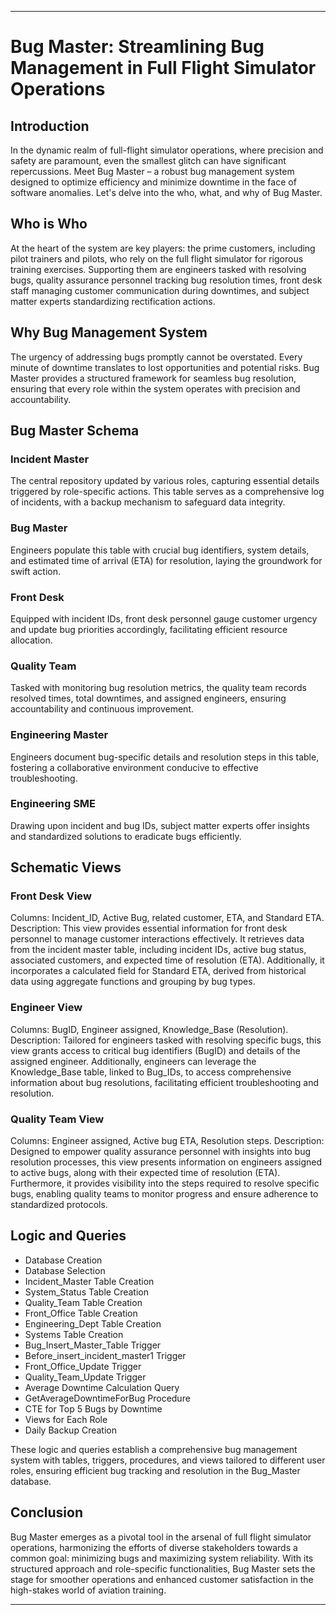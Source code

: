 

---

# Bug Master: Streamlining Bug Management in Full Flight Simulator Operations


## Introduction

In the dynamic realm of full-flight simulator operations, where precision and safety are paramount, even the smallest glitch can have significant repercussions. Meet Bug Master – a robust bug management system designed to optimize efficiency and minimize downtime in the face of software anomalies. Let's delve into the who, what, and why of Bug Master.

## Who is Who

At the heart of the system are key players: the prime customers, including pilot trainers and pilots, who rely on the full flight simulator for rigorous training exercises. Supporting them are engineers tasked with resolving bugs, quality assurance personnel tracking bug resolution times, front desk staff managing customer communication during downtimes, and subject matter experts standardizing rectification actions.

## Why Bug Management System

The urgency of addressing bugs promptly cannot be overstated. Every minute of downtime translates to lost opportunities and potential risks. Bug Master provides a structured framework for seamless bug resolution, ensuring that every role within the system operates with precision and accountability.

## Bug Master Schema

### Incident Master

The central repository updated by various roles, capturing essential details triggered by role-specific actions. This table serves as a comprehensive log of incidents, with a backup mechanism to safeguard data integrity.

### Bug Master

Engineers populate this table with crucial bug identifiers, system details, and estimated time of arrival (ETA) for resolution, laying the groundwork for swift action.

### Front Desk

Equipped with incident IDs, front desk personnel gauge customer urgency and update bug priorities accordingly, facilitating efficient resource allocation.

### Quality Team

Tasked with monitoring bug resolution metrics, the quality team records resolved times, total downtimes, and assigned engineers, ensuring accountability and continuous improvement.

### Engineering Master

Engineers document bug-specific details and resolution steps in this table, fostering a collaborative environment conducive to effective troubleshooting.

### Engineering SME

Drawing upon incident and bug IDs, subject matter experts offer insights and standardized solutions to eradicate bugs efficiently.

## Schematic Views

### Front Desk View

Columns: Incident_ID, Active Bug, related customer, ETA, and Standard ETA. Description: This view provides essential information for front desk personnel to manage customer interactions effectively. It retrieves data from the incident master table, including incident IDs, active bug status, associated customers, and expected time of resolution (ETA). Additionally, it incorporates a calculated field for Standard ETA, derived from historical data using aggregate functions and grouping by bug types.

### Engineer View

Columns: BugID, Engineer assigned, Knowledge_Base (Resolution). Description: Tailored for engineers tasked with resolving specific bugs, this view grants access to critical bug identifiers (BugID) and details of the assigned engineer. Additionally, engineers can leverage the Knowledge_Base table, linked to Bug_IDs, to access comprehensive information about bug resolutions, facilitating efficient troubleshooting and resolution.

### Quality Team View

Columns: Engineer assigned, Active bug ETA, Resolution steps. Description: Designed to empower quality assurance personnel with insights into bug resolution processes, this view presents information on engineers assigned to active bugs, along with their expected time of resolution (ETA). Furthermore, it provides visibility into the steps required to resolve specific bugs, enabling quality teams to monitor progress and ensure adherence to standardized protocols.

## Logic and Queries

- Database Creation
- Database Selection
- Incident_Master Table Creation
- System_Status Table Creation
- Quality_Team Table Creation
- Front_Office Table Creation
- Engineering_Dept Table Creation
- Systems Table Creation
- Bug_Insert_Master_Table Trigger
- Before_insert_incident_master1 Trigger
- Front_Office_Update Trigger
- Quality_Team_Update Trigger
- Average Downtime Calculation Query
- GetAverageDowntimeForBug Procedure
- CTE for Top 5 Bugs by Downtime
- Views for Each Role
- Daily Backup Creation

These logic and queries establish a comprehensive bug management system with tables, triggers, procedures, and views tailored to different user roles, ensuring efficient bug tracking and resolution in the Bug_Master database.

## Conclusion

Bug Master emerges as a pivotal tool in the arsenal of full flight simulator operations, harmonizing the efforts of diverse stakeholders towards a common goal: minimizing bugs and maximizing system reliability. With its structured approach and role-specific functionalities, Bug Master sets the stage for smoother operations and enhanced customer satisfaction in the high-stakes world of aviation training.

---

